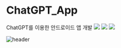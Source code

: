 # ChatGPT_App
ChatGPT를 이용한 안드로이드 앱 개발
 <img src="https://img.shields.io/badge/AndroidStudio-3DDC84?style=flat&logo=android&logoColor=white"/>
 <img src="https://img.shields.io/badge/ChatGpt-412991?style=flat&logo=openai&logoColor=white"/>
 <img src="https://img.shields.io/badge/OpenAPI-6BA539?style=flat&logo=openapiinitiative&logoColor=white"/>


![header](https://capsule-render.vercel.app/api?type=wave&color=auto&height=300&section=header&text=capsule%20render&fontSize=90)
